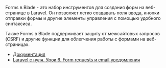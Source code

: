 Forms в Blade - это набор инструментов для создания форм на веб-странице в Laravel.
Он позволяет легко создавать поля ввода, кнопки отправки формы и другие элементы управления 
с помощью удобного синтаксиса. 

Также Forms в Blade поддерживает защиту от межсайтовых запросов (CSRF) 
и другие функции для облегчения работы с формами на веб-страницах.

[//]: # "materials"

- [Документация](https://laravel.com/docs/10.x/blade#forms)
- [Laravel с нуля. Урок 6. Form requests и email уведомления](https://youtu.be/X8R2tpMJhh4)

[//]: # "/materials"
